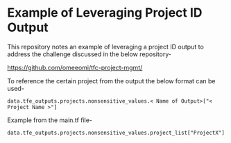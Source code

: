 # Example of Leveraging Project ID Output

This repository notes an example of leveraging a project ID output to address the challenge discussed in the below repository-

https://github.com/omeeomi/tfc-project-mgmt/

To reference the certain project from the output the below format can be used- 
```
data.tfe_outputs.projects.nonsensitive_values.< Name of Output>["< Project Name >"]
```
Example from the main.tf file-
```
data.tfe_outputs.projects.nonsensitive_values.project_list["ProjectX"]
```

